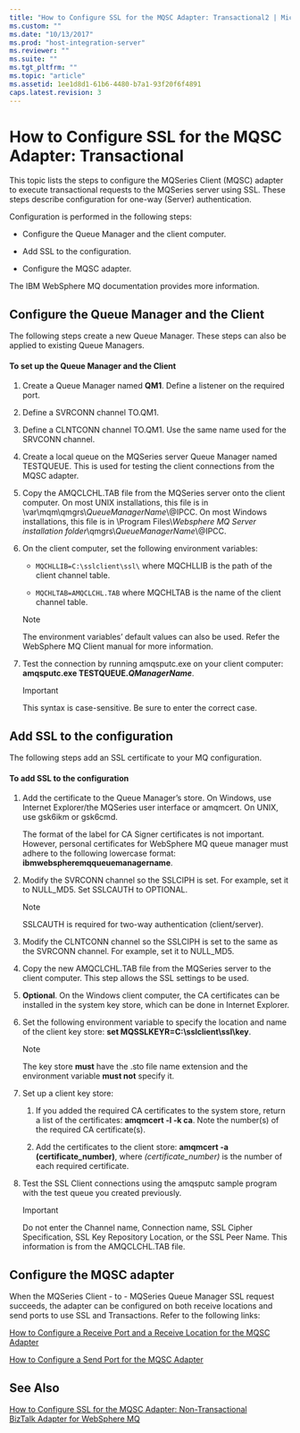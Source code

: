 ```yaml
---
title: "How to Configure SSL for the MQSC Adapter: Transactional2 | Microsoft Docs"
ms.custom: ""
ms.date: "10/13/2017"
ms.prod: "host-integration-server"
ms.reviewer: ""
ms.suite: ""
ms.tgt_pltfrm: ""
ms.topic: "article"
ms.assetid: 1ee1d8d1-61b6-4480-b7a1-93f20f6f4891
caps.latest.revision: 3
---
```

# How to Configure SSL for the MQSC Adapter: Transactional
This topic lists the steps to configure the MQSeries Client (MQSC) adapter to execute transactional requests to the MQSeries server using SSL. These steps describe configuration for one-way (Server) authentication.  
  
 Configuration is performed in the following steps:  
  
-   Configure the Queue Manager and the client computer.  
  
-   Add SSL to the configuration.  
  
-   Configure the MQSC adapter.  
  
 The IBM WebSphere MQ documentation provides more information.  
  
## Configure the Queue Manager and the Client  
 The following steps create a new Queue Manager. These steps can also be applied to existing Queue Managers.  
  
#### To set up the Queue Manager and the Client  
  
1.  Create a Queue Manager named **QM1**. Define a listener on the required port.  
  
2.  Define a SVRCONN channel TO.QM1.  
  
3.  Define a CLNTCONN channel TO.QM1. Use the same name used for the SRVCONN channel.  
  
4.  Create a local queue on the MQSeries server Queue Manager named TESTQUEUE. This is used for testing the client connections from the MQSC adapter.  
  
5.  Copy the AMQCLCHL.TAB file from the MQSeries server onto the client computer. On most UNIX installations, this file is in \var\mqm\qmgrs\\*QueueManagerName*\\@IPCC. On most Windows installations, this file is in \Program Files\\*Websphere MQ Server installation folder*\qmgrs\\*QueueManagerName*\\@IPCC.  
  
6.  On the client computer, set the following environment variables:  
  
    -   `MQCHLLIB=C:\sslclient\ssl\` where MQCHLLIB is the path of the client channel table.  
  
    -   `MQCHLTAB=AMQCLCHL.TAB` where MQCHLTAB is the name of the client channel table.  
  
    > [!NOTE]
    >  The environment variables’ default values can also be used. Refer the WebSphere MQ Client manual for more information.  
  
7.  Test the connection by running amqsputc.exe on your client computer: **amqsputc.exe TESTQUEUE.*QManagerName***.  
  
    > [!IMPORTANT]
    >  This syntax is case-sensitive. Be sure to enter the correct case.  
  
## Add SSL to the configuration  
 The following steps add an SSL certificate to your MQ configuration.  
  
#### To add SSL to the configuration  
  
1.  Add the certificate to the Queue Manager’s store. On Windows, use Internet Explorer/the MQSeries user interface or amqmcert. On UNIX, use gsk6ikm or gsk6cmd.  
  
     The format of the label for CA Signer certificates is not important. However, personal certificates for WebSphere MQ queue manager must adhere to the following lowercase format: **ibmwebspheremqqueuemanagername**.  
  
2.  Modify the SVRCONN channel so the SSLCIPH is set. For example, set it to NULL_MD5. Set SSLCAUTH to OPTIONAL.  
  
    > [!NOTE]
    >  SSLCAUTH is required for two-way authentication (client/server).  
  
3.  Modify the CLNTCONN channel so the SSLCIPH is set to the same as the SVRCONN channel. For example, set it to NULL_MD5.  
  
4.  Copy the new AMQCLCHL.TAB file from the MQSeries server to the client computer. This step allows the SSL settings to be used.  
  
5.  **Optional**. On the Windows client computer, the CA certificates can be installed in the system key store, which can be done in Internet Explorer.  
  
6.  Set the following environment variable to specify the location and name of the client key store: **set MQSSLKEYR=C:\sslclient\ssl\key**.  
  
    > [!NOTE]
    >  The key store **must** have the .sto file name extension  and the environment variable **must not** specify it.  
  
7.  Set up a client key store:  
  
    1.  If you added the required CA certificates to the system store, return a list of the certificates: **amqmcert -l -k ca**. Note the number(s) of the required CA certificate(s).  
  
    2.  Add the certificates to the client store: **amqmcert -a (certificate_number)**, where *(certificate_number)* is the number of each required certificate.  
  
8.  Test the SSL Client connections using the amqsputc sample program with the test queue you created previously.  
  
    > [!IMPORTANT]
    >  Do not enter the Channel name, Connection name, SSL Cipher Specification, SSL Key Repository Location, or the SSL Peer Name. This information is from the AMQCLCHL.TAB file.  
  
## Configure the MQSC adapter  
 When the MQSeries Client - to - MQSeries Queue Manager SSL request succeeds, the adapter can be configured on both receive locations and send ports to use SSL and Transactions. Refer to the following links:  
  
 [How to Configure a Receive Port and a Receive Location for the MQSC Adapter](../core/how-to-configure-a-receive-port-and-a-receive-location-for-the-mqsc-adapter.md)  
  
 [How to Configure a Send Port for the MQSC Adapter](../core/how-to-configure-a-send-port-for-the-mqsc-adapter.md)  
  
## See Also  
 [How to Configure SSL for the MQSC Adapter: Non-Transactional](../core/how-to-configure-ssl-for-the-mqsc-adapter-non-transactional.md)   
 [BizTalk Adapter for WebSphere MQ](../core/biztalk-adapter-for-websphere-mq.md)